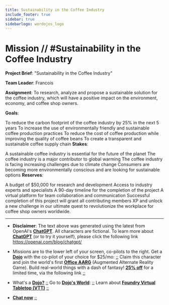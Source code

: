 ```yaml
---
title: Sustainability in the Coffee Industry
include_footer: true
sidebar: true
sidebarlogo: wordojos_logo
---
```

# Mission // #Sustainability in the Coffee Industry

**Project Brief**: "Sustainability in the Coffee Industry"

**Team Leader**: Francois

**Assignment**:
To research, analyze and propose a sustainable solution for the coffee industry, which will have a positive impact on the environment, economy, and coffee shop owners.

**Goals**:

To reduce the carbon footprint of the coffee industry by 25% in the next 5 years
To increase the use of environmentally friendly and sustainable coffee production practices
To reduce the cost of coffee production while improving the quality of coffee beans
To create a transparent and sustainable coffee supply chain
**Stakes**:

A sustainable coffee industry is essential for the future of the planet
The coffee industry is a major contributor to global warming
The coffee industry is facing increasing challenges due to climate change
Consumers are becoming more environmentally conscious and are looking for sustainable options
**Reserves**:

A budget of $50,000 for research and development
Access to industry experts and specialists
A 90-day timeline for the completion of the project
A virtual platform for team collaboration and communication
Successful completion of this project will grant all contributing members XP and unlock a new challenge in our ultimate quest to revolutionize the workplace for coffee shop owners worldwide.

---

* **Disclaimer**: The text above was generated using the latest from OpenAI's [**ChatGPT**](https://openai.com/blog/chatgpt/).  All characters are fictional.  To learn more about [**ChatGPT**](https://openai.com/blog/chatgpt/) (or to try it yourself), please click the following link https://openai.com/blog/chatgpt/

* Missions are to the lower left of your screen, co-pilots to the right. Get a [**Dojo**](https://workmates.live/marketplace) with the co-pilot of your choice for $25/mo: [::](https://workmates.live/marketplace)  Claim this character and join the world's first [**Office AARG**](https://dojos.world) (Augmented Alternate Reality Game). Build real-world things with a dash of fantasy! [**25% off**](https://blog.workmates.live/deal-on-a-dojo) for a limited time, via the following link [::](https://blog.workmates.live/deal-on-a-dojo) 

* What's a [**Dojo?**](https://workdojos.com) [::](https://workdojos.com)  Go to [**Dojo's World**](https://dojos.world): [::](https://dojos.world)  Learn about [**Foundry Virtual Tabletop (VTT)**](https://foundryvtt.com) [::](https://foundryvtt.com/)

* [**Chat now**](https://chat.workmates.live/channel/support) [::](https://chat.workmates.live/channel/support)